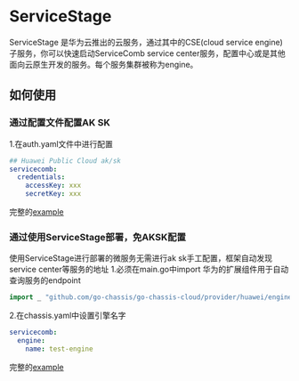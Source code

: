 # ServiceStage
ServiceStage 是华为云推出的云服务，通过其中的CSE(cloud service engine)子服务，你可以快速启动ServiceComb service center服务，配置中心或是其他面向云原生开发的服务。每个服务集群被称为engine。

## 如何使用
### 通过配置文件配置AK SK
1.在auth.yaml文件中进行配置

```yaml
## Huawei Public Cloud ak/sk
servicecomb:
  credentials:
    accessKey: xxx
    secretKey: xxx
```

完整的[example](https://github.com/go-chassis/go-chassis-examples/tree/master/huaweicse)
### 通过使用ServiceStage部署，免AKSK配置
使用ServiceStage进行部署的微服务无需进行ak sk手工配置，框架自动发现service center等服务的地址
1.必须在main.go中import 华为的扩展组件用于自动查询服务的endpoint

```go
import _ "github.com/go-chassis/go-chassis-cloud/provider/huawei/engine"
```
2.在chassis.yaml中设置引擎名字
```yaml
servicecomb:
  engine:
    name: test-engine
```
完整的[example](https://github.com/go-chassis/go-chassis-cloud/tree/master/example)
